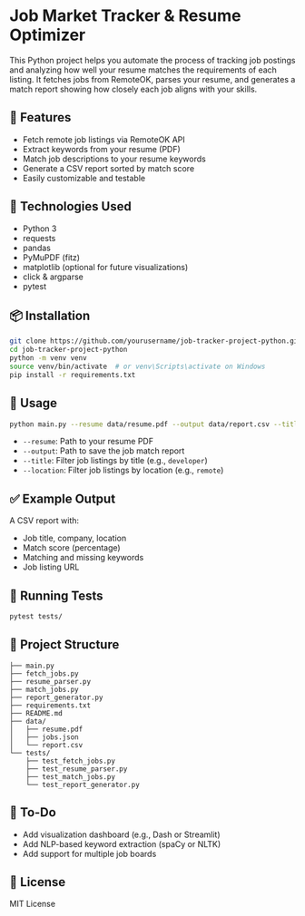 # Job Market Tracker & Resume Optimizer

This Python project helps you automate the process of tracking job postings and analyzing how well your resume matches the requirements of each listing. It fetches jobs from RemoteOK, parses your resume, and generates a match report showing how closely each job aligns with your skills.

## 🚀 Features

- Fetch remote job listings via RemoteOK API
- Extract keywords from your resume (PDF)
- Match job descriptions to your resume keywords
- Generate a CSV report sorted by match score
- Easily customizable and testable

## 🧰 Technologies Used

- Python 3
- requests
- pandas
- PyMuPDF (fitz)
- matplotlib (optional for future visualizations)
- click & argparse
- pytest

## 📦 Installation

```bash
git clone https://github.com/yourusername/job-tracker-project-python.git
cd job-tracker-project-python
python -m venv venv
source venv/bin/activate  # or venv\Scripts\activate on Windows
pip install -r requirements.txt
```

## 📝 Usage

```bash
python main.py --resume data/resume.pdf --output data/report.csv --title developer --location remote
```

- `--resume`: Path to your resume PDF
- `--output`: Path to save the job match report
- `--title`: Filter job listings by title (e.g., `developer`)
- `--location`: Filter job listings by location (e.g., `remote`)

## ✅ Example Output

A CSV report with:
- Job title, company, location
- Match score (percentage)
- Matching and missing keywords
- Job listing URL

## 🧪 Running Tests

```bash
pytest tests/
```

## 📁 Project Structure

```
├── main.py
├── fetch_jobs.py
├── resume_parser.py
├── match_jobs.py
├── report_generator.py
├── requirements.txt
├── README.md
├── data/
│   ├── resume.pdf
│   ├── jobs.json
│   └── report.csv
└── tests/
    ├── test_fetch_jobs.py
    ├── test_resume_parser.py
    ├── test_match_jobs.py
    └── test_report_generator.py
```

## 🔧 To-Do

- Add visualization dashboard (e.g., Dash or Streamlit)
- Add NLP-based keyword extraction (spaCy or NLTK)
- Add support for multiple job boards

## 📄 License

MIT License
